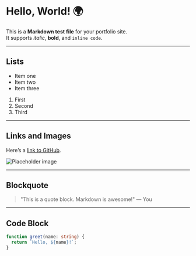 # Hello, World! 🌍

This is a **Markdown test file** for your portfolio site.  
It supports *italic*, **bold**, and `inline code`.

---

## Lists

- Item one
- Item two
- Item three

1. First
2. Second
3. Third

---

## Links and Images

Here’s a [link to GitHub](https://github.com).  

![Placeholder image](https://doodyshark.github.io/art.png)

---

## Blockquote

> "This is a quote block. Markdown is awesome!" — You

---

## Code Block

```ts
function greet(name: string) {
  return `Hello, ${name}!`;
}
